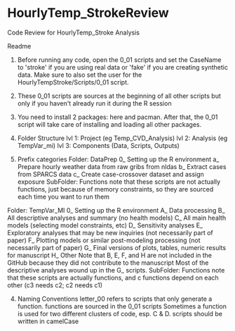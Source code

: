 # HourlyTemp_StrokeReview
Code Review for HourlyTemp_Stroke Analysis

Readme 

1. Before running any code, open the 0_01 scripts and set the CaseName to 'stroke' if you are using real data 
or 'fake' if you are creating synthetic data. Make sure to also set the user for the HourlyTempStroke/Scripts/0_01 script. 
2. These 0_01 scripts are sources at the beginning of all other scripts 
but only if you haven't already run it during the R session
3. You need to install 2 packages: here and pacman. After that, the 0_01 script will take care of installing and loading all other packages.

2. Folder Structure 
lvl 1: Project (eg Temp_CVD_Analysis)
lvl 2: Analysis (eg TempVar_mi)
lvl 3: Components (Data, Scripts, Outputs) 

3. Prefix categories
Folder: DataPrep
0_ Setting up the R environment
a_ Prepare hourly weather data from raw gribs from nldas 
b_ Extract cases from SPARCS data 
c_ Create case-crossover dataset and assign exposure
SubFolder: Functions 
note that these scripts are not actually functions, just because of memory constraints, 
so they are sourced each time you want to run them

Folder: TempVar_MI
0_ Setting up the R environment
A_ Data processing 
B_ All descriptive analyses and summary (no health models) 
C_ All main health models (selecting model constraints, etc) 
D_ Sensitivity analyses
E_ Exploratory analyses that may be new inquiries (not necessarily part of paper)
F_ Plotting models or similar post-modeling processing (not necessarily part of paper)
G_ Final versions of plots, tables, numeric results for manuscript
H_ Other 
Note that B, E, F, and H are not included in the GitHub because they did not contribute to the manuscript
Most of the descriptive analyses wound up in the G_ scripts.
SubFolder: Functions 
note that these scripts are actually functions, and c functions depend on each other (c3 needs c2; c2 needs c1)

4. Naming Conventions
letter_00 refers to scripts that only generate a function. 
functions are sourced in the 0_01 scripts
Sometimes a function is used for two different clusters of code, esp. C & D. 
scripts should be written in camelCase
